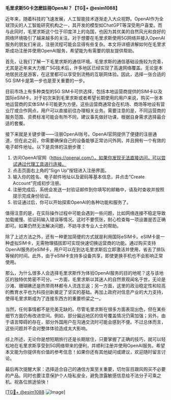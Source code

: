 **毛里求斯5G卡怎麽註冊OpenAI？【TG💪+ @esim1088】**

近年来，随着科技的飞速发展，人工智能技术逐渐走入大众视野。OpenAI作为全球顶尖的人工智能研究机构之一，其开发的模型如ChatGPT等深受用户喜爱。而与此同时，毛里求斯这个位于印度洋上的岛国，也因为其优美的自然风光和良好的网络环境吸引了越来越多的关注。对于想要在毛里求斯使用5G网络并接入OpenAI服务的朋友们来说，注册流程可能会显得有些复杂。本文将详细讲解如何在毛里求斯成功注册并使用OpenAI服务，希望能为有需要的朋友提供帮助。

首先，让我们了解一下毛里求斯的通信环境。毛里求斯的通信基础设施较为完善，尤其是近年来大力推广5G技术后，许多地区已经实现了高速网络覆盖。无论是本地居民还是游客，在这里都可以享受到流畅的互联网体验。因此，选择一张合适的5G SIM卡是第一步也是至关重要的一步。

目前市场上有多种类型的5G SIM卡可供选择，包括本地运营商提供的SIM卡以及国际eSIM卡。对于初次来到毛里求斯或者希望长期使用的用户来说，购买一张本地运营商的实体SIM卡可能更为方便。这些运营商通常会在机场、商场等地设有营业厅或合作网点，用户可以直接前往办理相关业务。需要注意的是，不同运营商的服务范围、资费标准可能会有所不同，建议事先做好功课，根据自身需求选择最合适的套餐。

接下来就是关键步骤——注册OpenAI账号。OpenAI官网提供了便捷的注册通道，但在此之前，你需要确保自己的设备能够正常访问外网，并且拥有一个有效的电子邮件地址。以下是具体的注册步骤：

1. 访问OpenAI官网（https://openai.com/）。如果你发现无法直接访问，可以尝试通过代理工具进行连接。
2. 点击页面右上角的“Sign Up”按钮进入注册界面。
3. 输入你的姓名、电子邮件地址以及密码等基本信息，并点击“Create Account”完成初步注册。
4. 注册完成后，系统会发送一封验证邮件到你填写的邮箱中，请及时查收并按照提示完成身份验证。
5. 验证通过后，你可以开始探索OpenAI的各种功能和服务了。

值得注意的是，在实际操作过程中可能会遇到一些问题，比如网络连接不稳定导致加载缓慢、验证码输入错误等情况。这时不要慌张，耐心检查每一项设置是否正确即可。如果仍然无法解决问题，不妨寻求专业人士的帮助。

除了上述方法之外，还有一种更加简便的方式就是利用国际eSIM卡。eSIM卡是一种虚拟SIM卡，无需物理插拔即可实现快速切换运营商的功能。通过购买支持OpenAI服务的eSIM卡，用户可以在到达毛里求斯后立即激活并使用，省去了排队等候的时间。此外，由于eSIM卡支持多设备共享，即使更换手机也不会影响正常使用。

那么，为什么很多人会选择毛里求斯作为体验OpenAI服务的目的地呢？这与该地区的独特优势密不可分。一方面，毛里求斯以其迷人的自然景观闻名于世，无论是沙滩、珊瑚礁还是热带雨林都令人流连忘返；另一方面，这里的政治稳定性和较高的教育水平也为科技创新奠定了坚实的基础。再加上政府对信息产业的大力支持，使得毛里求斯成为了连接东西方的重要桥梁之一。

当然，任何事情都不是完美无缺的。尽管毛里求斯在很多方面表现出色，但在某些细节方面仍有改进空间。例如，部分偏远地区的信号覆盖情况仍需加强；另外，由于语言障碍的存在，部分外国用户在沟通交流时可能会感到不便。不过总体而言，这些问题并不会对整体体验造成太大影响。

综上所述，无论你是想短期旅行还是长期居住，只要掌握了正确的技巧，就可以轻松地在毛里求斯享受到5G网络带来的便利，并顺利注册并使用OpenAI服务。希望本文能为你提供有价值的参考信息！如果你还有其他疑问或建议，欢迎随时留言讨论。

最后再次提醒大家：选择适合自己的通信方案至关重要，切勿盲目跟风购买不必要的产品。同时也要注意保护个人隐私安全，避免泄露敏感信息给不法分子可乘之机。祝各位旅途愉快！

[[TG💪+ @esim1088](https://t.me/s/esim1088) ![Image](https://i.postimg.cc/4NQfJmqS/Snipaste-2025-05-13-00-14-12.png)]